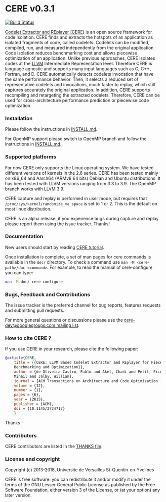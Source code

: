 # CERE v0.3.1

[![Build Status](https://travis-ci.org/benchmark-subsetting/cere.svg?branch=master)](https://travis-ci.org/benchmark-subsetting/cere)

[Codelet Extractor and REplayer
(CERE)](https://benchmark-subsetting.github.io/cere/) is an open source framework
for code isolation. CERE finds and extracts the hotspots of an application as
isolated fragments of code, called codelets. Codelets can be modified, compiled,
run, and measured independently from the original application. Code isolation
reduces benchmarking cost and allows piecewise optimization of an
application. Unlike previous approaches, CERE isolates codes at the
[LLVM](http://llvm.org) Intermediate Representation level. Therefore CERE is
language agnostic and supports many input languages such as C, C++, Fortran, and
D. CERE automatically detects codelets invocation that have the same performance
behavior. Then, it selects a reduced set of representative codelets and
invocations, much faster to replay, which still captures accurately the original
application. In addition, CERE supports recompiling and retargeting the extracted
codelets. Therefore, CERE can be used for cross-architecture performance
prediction or piecewise code optimization.

### Installation

Please follow the instructions in
[INSTALL.md](https://github.com/benchmark-subsetting/cere/blob/master/INSTALL.md).

For OpenMP support please switch to OpenMP branch and follow the instructions in
[INSTALL.md](https://github.com/benchmark-subsetting/cere/blob/OpenMP/INSTALL.md).

### Supported platforms

For now CERE only supports the Linux operating system. We have tested different
versions of kernels in the 2.6 series. CERE has been tested mainly on x86_64
and Aarch64 (ARMv8 64 bits) Debian and Ubuntu distributions. It has been tested 
with LLVM versions ranging from 3.3 to 3.9. The OpenMP branch works with LLVM 3.9.

CERE capture and replay is performed in user mode, but requires that
`/proc/sys/kernel/randomize_va_space` is set to 1 or 2. This is the default on most
linux distribution.

CERE is an alpha release, if you experience bugs during capture and
replay please report them using the issue tracker. Thanks!

### Documentation

New users should start by reading [CERE
tutorial](https://github.com/benchmark-subsetting/cere/blob/master/doc/cere-tutorial.1.md).

Once installation is complete, a set of man pages for cere commands is available
in the `doc/` directory. To check a command use `man -M <cere-path>/doc
<command>`. For example, to read the manual of cere-configure you can type:

```bash
man -M doc/ cere configure
```


### Bugs, Feedback and Contributions

The issue tracker is the preferred channel for bug reports, features requests and
submitting pull requests.

For more general questions or discussions please use the
[cere-dev@googlegroups.com mailing
list](https://groups.google.com/forum/#!forum/cere-dev).


### How to cite CERE ?

If you use CERE in your research, please cite the following paper:

```bibtex
@article{CERE,
    title = {{CERE: LLVM Based Codelet Extractor and REplayer for Piecewise
    Benchmarking and Optimization}},
    author = {de Oliveira Castro, Pablo and Akel, Chadi and Petit, Eric and Popov,
    Mihail and Jalby, William},
    journal = {ACM Transactions on Architecture and Code Optimization (TACO)},
    volume = {12},
    number = {1},
    pages = {6},
    year = {2015},
    publisher = {ACM},
    doi = {10.1145/2724717}
    }
```

Thanks !

### Contributors

CERE contributors are listed in the [THANKS
file](https://github.com/benchmark-subsetting/cere/blob/master/THANKS).

### License and copyright

Copyright (c) 2013-2018, Universite de Versailles St-Quentin-en-Yvelines

CERE is free software: you can redistribute it and/or modify it under the terms of
the GNU Lesser General Public License as published by the Free Software
Foundation, either version 3 of the License, or (at your option) any later
version.
